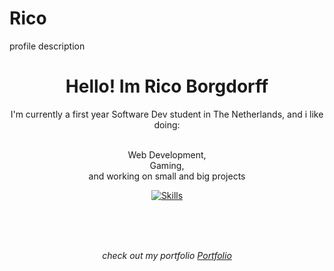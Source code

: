 # Rico
profile description


<div align="center">
<h1>Hello! Im Rico Borgdorff</h1>
<p style="max-width: 40rem">I'm currently a first year Software Dev student in The Netherlands, and i like doing:</p>

<p style="max-width: 40rem">
<br />Web Development, <br />Gaming, <br> and working on small and big projects</b>
</p>

<p>
    <a href="https://portofolio-rico-borgdorff-fcro9ghmi-ricoplayzgames-projects.vercel.app" target="_blank">
        <img alt="Skills" src="https://skillicons.dev/icons?i=html,css,js,p5js,threejs,php,md,figma,github,vscode,git,vercel,linkedin&perline=11">
    </a>
</p>
<br>
<br>
<br>
<p align="center" style="max-width: 50rem; font-style: italic;">check out my portfolio <a href="https://portofolio-rico-borgdorff-fcro9ghmi-ricoplayzgames-projects.vercel.app" target="_blank">Portfolio</a></p>
</div>
